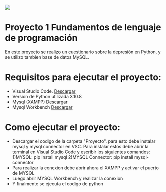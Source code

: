 ![](https://www.unap.cl/prontus_unap/site/artic/20180307/imag/foto_0000003020180307155225/unap_positivo.png)


# Proyecto 1 Fundamentos de lenguaje de programación

En este proyecto se realizo un cuestionario sobre la depresión en Python, y se utilizo tambien base de datos MySQL.

# Requisitos para ejecutar el proyecto:

* Visual Studio Code. [Descargar](https://code.visualstudio.com/download)
* Version de Python utilizada 3.10.8 
* Mysql (XAMPP) [Descargar](https://www.apachefriends.org/download.html)
* Mysql Workbench [Descargar](https://dev.mysql.com/downloads/workbench)


# Como ejecutar el proyecto:

* Descargar el codigo de la carpeta "Proyecto".
  para esto debe instalar mysql y mysql connector en VSC.
  Para instalar estos debe abrir la terminal en Visual Studio Code y escribir los siguientes comandos:
  1)MYSQL: pip install mysql
  2)MYSQL Connector: pip install mysql-connector
* Para realizar la conexion debe abrir ahora el XAMPP y activar el puerto de MYSQL
* Luego abrir MYSQL Workbench y realizar la conexion
* Y finalmente se ejecuta el codigo de python


